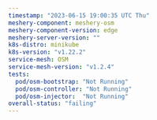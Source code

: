 ```yaml
---
timestamp: "2023-06-15 19:00:35 UTC Thu"
meshery-component: meshery-osm
meshery-component-version: edge
meshery-server-version: ""
k8s-distro: minikube
k8s-version: "v1.22.2"
service-mesh: OSM
service-mesh-version: "v1.2.4"
tests:
  pod/osm-bootstrap: "Not Running"
  pod/osm-controller: "Not Running"
  pod/osm-injector:  "Not Running"
overall-status: "failing"
---
```

